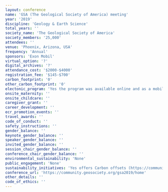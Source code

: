 ```yaml
---
layout: conference 
name: 'GSA (The Geological Society of America) meeting'
year: '2019'
discipline: 'Geology & Earth Science'
total_years: ''
society_name: 'The Geological Society of America'
society_members: '25,000'
attendees: ''
venue: 'Phoenix, Arizona, USA'
frequency: 'Annual'
sponsors: 'Exon Mobil'
virtual_option: '?'
digital_archives: '?'
attendance_cost: '$2000-$4000'
registration_fee: '$145-$700'
carbon_footprint: '0'
other_carbon_footprint: '0'
electonic_program: 'Yes the program was available online and as a mobile phone App.'
onsite_maternity: ''
onsite_childcare: ''
caregiver_grant: ''
career_development: ''
ecr_promotion_events: ''
travel_awards: ''
code_of_conduct: ''
safety_instructions: ''
gender_balance: ''
keynote_gender_balance: ''
speaker_gender_balance: ''
invited_gender_balance: ''
session_chair_gender_balance: ''
conference_chair_gender_balance: ''
environmental_sustainability: 'None'
public_engagement: 'None'
sustainability_initiatives: 'Yes offers Carbon offsets (https://community.geosociety.org/gsa2019/attend/registration/carbon)'
conference_url: 'https://community.geosociety.org/gsa2019/home'
other_details: ''
code_of_ethics: ''
---
```

